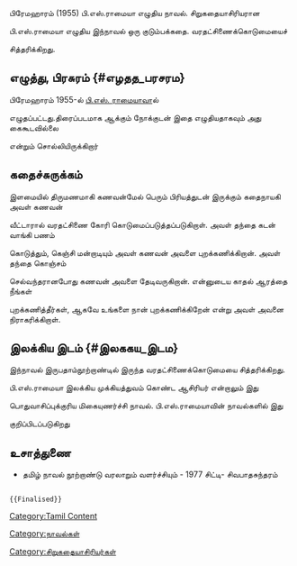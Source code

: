 பிரேமஹாரம் (1955) பி.எஸ்.ராமையா எழுதிய நாவல். சிறுகதையாசிரியரான
பி.எஸ்.ராமையா எழுதிய இந்நாவல் ஒரு குடும்பக்கதை. வரதட்சிணைக்கொடுமையைச்
சித்தரிக்கிறது.

## எழுத்து, பிரசுரம் {#எழதத_பரசரம}

பிரேமஹாரம் 1955-ல் [பி.எஸ். ராமையாவ](பி.எஸ்._ராமையா "wikilink")ால்
எழுதப்பட்டது.திரைப்படமாக ஆக்கும் நோக்குடன் இதை எழுதியதாகவும் அது கைகூடவில்லை
என்றும் சொல்லியிருக்கிறார்

## கதைச்சுருக்கம்

இளமையில் திருமணமாகி கணவன்மேல் பெரும் பிரியத்துடன் இருக்கும் கதைநாயகி அவள் கணவன்
வீட்டாரால் வரதட்சிணை கோரி கொடுமைப்படுத்தப்படுகிறாள். அவள் தந்தை கடன் வாங்கி பணம்
கொடுத்தும், கெஞ்சி மன்றாடியும் அவள் கணவன் அவளை புறக்கணிக்கிறான். அவள் தந்தை கொஞ்சம்
செல்வந்தரானபோது கணவன் அவளை தேடிவருகிறான். என்னுடைய காதல் ஆரத்தை நீங்கள்
புறக்கணித்தீர்கள், ஆகவே உங்களை நான் புறக்கணிக்கிறேன் என்று அவள் அவனை நிராகரிக்கிறாள்.

## இலக்கிய இடம் {#இலககய_இடம}

இந்நாவல் இருபதாம்நூற்றாண்டில் இருந்த வரதட்சிணைக்கொடுமையை சித்தரிக்கிறது.
பி.எஸ்.ராமையா இலக்கிய முக்கியத்துவம் கொண்ட ஆசிரியர் என்றாலும் இது
பொதுவாசிப்புக்குரிய மிகையுணர்ச்சி நாவல். பி.எஸ்.ராமையாவின் நாவல்களில் இது
குறிப்பிடப்படுகிறது

## உசாத்துணை

-   தமிழ் நாவல் நூற்றாண்டு வரலாறும் வளர்ச்சியும் - 1977 சிட்டி- சிவபாதசுந்தரம்

```{=mediawiki}
{{Finalised}}
```
[Category:Tamil Content](Category:Tamil_Content "wikilink")
[Category:நாவல்கள்](Category:நாவல்கள் "wikilink")
[Category:சிறுகதையாசிரியர்கள்](Category:சிறுகதையாசிரியர்கள் "wikilink")
